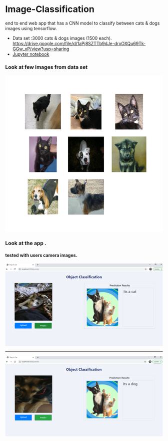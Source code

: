 # Image-Classification
end to end web app that has a CNN model to classify between cats &amp; dogs images using tensorflow.


* Data set :3000 cats & dogs images (1500 each). https://drive.google.com/file/d/1aPj8SZTTb9dJe-drxOXQu69Tk-GGw_xP/view?usp=sharing 
* [Jupyter notebook](https://github.com/richakbee/Tensorflow-in-Practice-Specialization/blob/main/2.%20Convolution%20Neural%20Networks%20in%20Tensorflow/Hands%20on%20Assignments/Exercise-2%20Cats%20Vs%20Dogs%20using%20Augmentation/Exercise_2_Cats_vs_Dogs_using_augmentation_Question-FINAL.ipynb)

### Look at few images from data set

<img src="https://github.com/richakbee/Image-Classification/blob/main/screenshot/few_images.png" width="800px" height= "500px"/>

### Look at the app .
#### tested with users camera images.

<img src="https://github.com/richakbee/Image-Classification/blob/main/screenshot/cat.png" />
<hr>
<img src="https://github.com/richakbee/Image-Classification/blob/main/screenshot/dog.png" />



